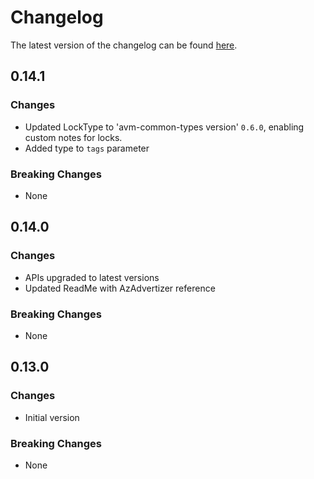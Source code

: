 # Changelog

The latest version of the changelog can be found [here](https://github.com/Azure/bicep-registry-modules/blob/main/avm/res/cdn/profile/CHANGELOG.md).

## 0.14.1

### Changes

- Updated LockType to 'avm-common-types version' `0.6.0`, enabling custom notes for locks.
- Added type to `tags` parameter

### Breaking Changes

- None

## 0.14.0

### Changes

- APIs upgraded to latest versions
- Updated ReadMe with AzAdvertizer reference

### Breaking Changes

- None

## 0.13.0

### Changes

- Initial version

### Breaking Changes

- None
